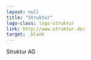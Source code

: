 ```yaml
---
layout: null
title: "Struktur"
logo-class: logo-struktur
link: http://www.struktur.de/
target: _blank
---
```


Struktur AG